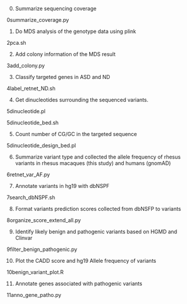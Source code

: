 0. Summarize sequencing coverage

0summarize_coverage.py

1. Do MDS analysis of the genotype data using plink

2pca.sh

2. Add colony information of the MDS result

3add_colony.py

3. Classify targeted genes in ASD and ND

4label_retnet_ND.sh

4. Get dinucleotides surrounding the sequenced variants.

5dinucleotide.pl

5dinucleotide_bed.sh

5. Count number of CG/GC in the targeted sequence

5dinucleotide_design_bed.pl 

6. Summarize variant type and collected the allele frequency of rhesus variants in rhesus macaques (this study) and humans (gnomAD)

6retnet_var_AF.py

7. Annotate variants in hg19 with dbNSPF

7search_dbNSPF.sh

8. Format variants prediction scores collected from dbNSFP to variants

8organize_score_extend_all.py

9. Identify likely benign and pathogenic variants based on HGMD and Clinvar

9filter_benign_pathogenic.py

10. Plot the CADD score and hg19 Allele frequency of variants

10benign_variant_plot.R

11. Annotate genes associated with pathogenic variants

11anno_gene_patho.py


